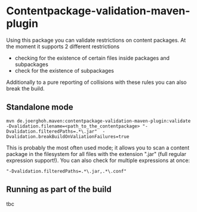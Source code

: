 # Contentpackage-validation-maven-plugin

Using this package you can validate restrictions on content packages. At the moment it supports 2 different restrictions

* checking for the existence of certain files inside packages and subpackages
* check for the existence of subpackages

Additionally to a pure reporting of collisions with these rules you can also break the build.

## Standalone mode

```
mvn de.joerghoh.maven:contentpackage-validation-maven-plugin:validate -Dvalidation.filename=<path_to_the_contentpackage> "-Dvalidation.filteredPaths=.*\.jar"  -Dvalidation.breakBuildOnValiationFailures=true
```

This is probably the most often used mode; it allows you to scan a content package in the filesystem for all files with the extension ".jar" (full regular expression support!). You can also check for multiple expressions at once:

```
"-Dvalidation.filteredPaths=.*\.jar,.*\.conf"
```

## Running as part of the build

tbc










